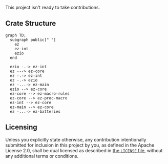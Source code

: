 This project isn't ready to take contributions.

## Crate Structure

```mermaid
graph TD;
  subgraph public[" "]
    ez
    ez-int
    ezio
  end

  ezio -.-> ez-int
  ez ---> ez-core
  ez -.-> ez-int
  ez -.-> ezio
  ez -...-> ez-main
  ezio --> ez-core
  ez-core --> ez-macro-rules
  ez-core --> ez-proc-macro
  ez-int --> ez-core
  ez-main --> ez-core
  ez -...-> ez-batteries
```

## Licensing

Unless you explicitly state otherwise, any contribution intentionally submitted
for inclusion in this project by you, as defined in the Apache License 2.0,
shall be dual licensed as described in [the `LICENSE` file](LICENSE), without
any additional terms or conditions.
